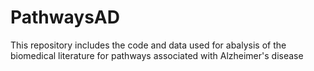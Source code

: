 # PathwaysAD

This repository includes the code and data used for abalysis of the biomedical literature for pathways associated with Alzheimer's disease
